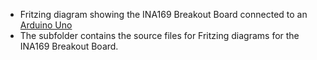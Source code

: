 * Fritzing diagram showing the INA169 Breakout Board connected to an [Arduino Uno](https://www.sparkfun.com/products/11021)
* The subfolder contains the source files for Fritzing diagrams for the INA169 Breakout Board.